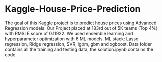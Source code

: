 # Kaggle-House-Price-Prediction
The goal of this Kaggle project is to predict house prices using Advanced Regression models.
Our Project placed at 183rd out of 5K teams (Top 4%) with RMSLE score of 0.11922. We used ensemble learning and hyperparameter optimization with 6 ML models. 
ML stack: Lasso regression, Ridge regression, SVR, lgbm, gbm and xgboost.
Data folder contains all the training and testing data, the solution.ipynb contains the code.

